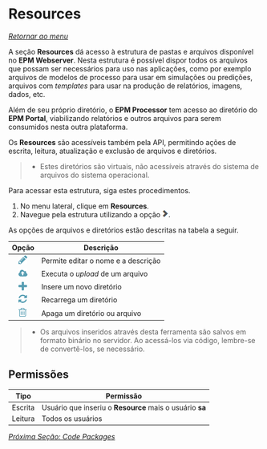 # Resources

*[Retornar ao menu](README.md)*

A seção **Resources** dá acesso à estrutura de pastas e arquivos disponível no **EPM Webserver**. Nesta estrutura é possível dispor todos os arquivos que possam ser necessários para uso nas aplicações, como por exemplo arquivos de modelos de processo para usar em simulações ou predições, arquivos com _templates_ para usar na produção de relatórios, imagens, dados, etc.

Além de seu próprio diretório, o **EPM Processor** tem acesso ao diretório do **EPM Portal**, viabilizando relatórios e outros arquivos para serem consumidos nesta outra plataforma.

Os **Resources** são acessíveis também pela API, permitindo ações de escrita, leitura, atualização e exclusão de arquivos e diretórios.

> + Estes diretórios são virtuais, não acessíveis através do sistema de arquivos do sistema operacional.

Para acessar esta estrutura, siga estes procedimentos.

1. No menu lateral, clique em **Resources**.
2. Navegue pela estrutura utilizando a opção ![expand](./images/fa_chevron_icon.png "Expandir").

As opções de arquivos e diretórios estão descritas na tabela a seguir.

|Opção|Descrição|
|:---:|---|
|![pencil icon](./images/fa_pencil_icon_18.png "Editar")|Permite editar o nome e a descrição|
|![cloudupload icon](./images/fa_cloudupload_icon_18.png "Upload")|Executa o *upload* de um arquivo|
|![plus icon](./images/fa_plus_icon_18.png "Inserir")|Insere um novo diretório|
|![refresh icon](./images/fa_refresh_icon_18.png "Recarregar")|Recarrega um diretório|
|![trash icon](./images/fa_trash_icon_18.png "Apagar")|Apaga um diretório ou arquivo|

> + Os arquivos inseridos através desta ferramenta são salvos em formato binário no servidor. Ao acessá-los via código, lembre-se de convertê-los, se necessário.

## Permissões

|Tipo|Permissão|
|---|---|
|Escrita|Usuário que inseriu o **Resource** mais o usuário **sa**|
|Leitura|Todos os usuários|

*[Próxima Seção: Code Packages](EPMProcessorCodePackages.md)*
